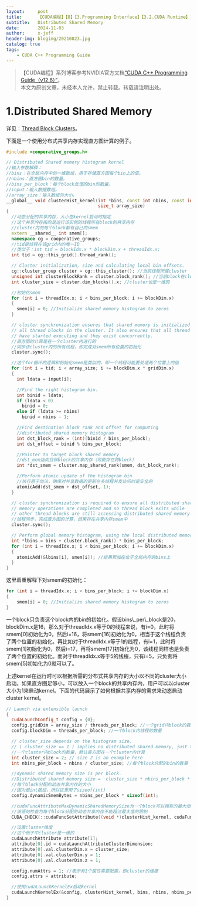 ```yaml
---
layout:     post
title:      【CUDA编程】【8】【3.Programming Interface】【3.2.CUDA Runtime】【3.2.5.Distributed Shared Memory】
subtitle:   Distributed Shared Memory
date:       2024-11-03
author:     x-jeff
header-img: blogimg/20210823.jpg
catalog: true
tags:
    - CUDA C++ Programming Guide
---
```

>【CUDA编程】系列博客参考NVIDIA官方文档[“CUDA C++ Programming Guide（v12.6）”](https://docs.nvidia.com/cuda/cuda-c-programming-guide/index.html)。  
>本文为原创文章，未经本人允许，禁止转载。转载请注明出处。

# 1.Distributed Shared Memory

详见：[Thread Block Clusters](https://shichaoxin.com/2024/09/12/CUDA%E7%BC%96%E7%A8%8B-2-2.Programming-Model/#21thread-block-clusters)。

下面是一个使用分布式共享内存实现直方图计算的例子。

```c++
#include <cooperative_groups.h>

// Distributed Shared memory histogram kernel
//输入参数解释：
//bins：在全局内存中的一维数组，用于存储直方图每个bin上的值。
//nbins：直方图bin的数量。
//bins_per_block：每个block处理的bin的数量。
//input：输入数据数组。
//array_size：输入数组的大小。
__global__ void clusterHist_kernel(int *bins, const int nbins, const int bins_per_block, const int *__restrict__ input,
                                   size_t array_size)
{
  //动态分配的共享内存，大小在kernel启动时指定
  //这个共享内存指的是运行该实例的线程所在block的共享内存
  //cluster内的每个block都有自己的smem
  extern __shared__ int smem[];
  namespace cg = cooperative_groups;
  //tid是线程在该grid内的唯一ID
  //类似于：int tid = blockIdx.x * blockDim.x + threadIdx.x;
  int tid = cg::this_grid().thread_rank();

  // Cluster initialization, size and calculating local bin offsets.
  cg::cluster_group cluster = cg::this_cluster(); //当前线程所属cluster
  unsigned int clusterBlockRank = cluster.block_rank(); //当前block在cluster中的索引，从0开始，本例中block是一维的
  int cluster_size = cluster.dim_blocks().x; //cluster也是一维的

  //初始化smem
  for (int i = threadIdx.x; i < bins_per_block; i += blockDim.x)
  {
    smem[i] = 0; //Initialize shared memory histogram to zeros
  }

  // cluster synchronization ensures that shared memory is initialized to zero in
  // all thread blocks in the cluster. It also ensures that all thread blocks
  // have started executing and they exist concurrently.
  //直方图的计算是在一个cluster内进行的
  //同步该cluster内的所有线程，即完成对smem所有位置的初始化
  cluster.sync();

  //这个for循环的逻辑和初始化smem是类似的，即一个线程可能要处理两个位置上的值
  for (int i = tid; i < array_size; i += blockDim.x * gridDim.x)
  {
    int ldata = input[i];

    //Find the right histogram bin.
    int binid = ldata;
    if (ldata < 0)
      binid = 0;
    else if (ldata >= nbins)
      binid = nbins - 1;

    //Find destination block rank and offset for computing
    //distributed shared memory histogram
    int dst_block_rank = (int)(binid / bins_per_block);
    int dst_offset = binid % bins_per_block;

    //Pointer to target block shared memory
    //dst_mem指向目标block的共享内存（可能存在跨block）
    int *dst_smem = cluster.map_shared_rank(smem, dst_block_rank);

    //Perform atomic update of the histogram bin
    //执行原子加法，确保对共享数据的更新在多线程并发访问时是安全的
    atomicAdd(dst_smem + dst_offset, 1);
  }

  // cluster synchronization is required to ensure all distributed shared
  // memory operations are completed and no thread block exits while
  // other thread blocks are still accessing distributed shared memory
  //线程同步，完成直方图的计算，结果存在共享内存smem中
  cluster.sync();

  // Perform global memory histogram, using the local distributed memory histogram
  int *lbins = bins + cluster.block_rank() * bins_per_block;
  for (int i = threadIdx.x; i < bins_per_block; i += blockDim.x)
  {
    atomicAdd(&lbins[i], smem[i]); //结果累加在位于全局内存的bins上
  }
}
```

这里着重解释下对smem的初始化：

```c++
for (int i = threadIdx.x; i < bins_per_block; i += blockDim.x)
{
    smem[i] = 0; //Initialize shared memory histogram to zeros
}
```

一个block只负责这个block内的bin的初始化。假设bins\\_per\\_block是20，blockDim.x是16，那么对于threadIdx.x等于0的线程来说，有i=0，此时将smem[0]初始化为0，然后i=16，将smem[16]初始化为0，相当于这个线程负责了两个位置的初始化。再比如对于threadIdx.x等于1的线程，有i=1，此时将smem[1]初始化为0，然后i=17，再将smem[17]初始化为0，该线程同样也是负责了两个位置的初始化。而对于threadIdx.x等于5的线程，只有i=5，只负责将smem[5]初始化为0就可以了。

上述kernel在运行时可以根据所需的分布式共享内存的大小以不同的cluster大小启动。如果直方图足够小，可以放入一个block的共享内存内，用户可以以cluster大小为1来启动kernel。下面的代码展示了如何根据共享内存的需求来动态启动cluster kernel。

```c++
// Launch via extensible launch
{
  cudaLaunchConfig_t config = {0};
  config.gridDim = array_size / threads_per_block; //一个grid内block的数量
  config.blockDim = threads_per_block; //一个block内线程的数量

  // cluster_size depends on the histogram size.
  // ( cluster_size == 1 ) implies no distributed shared memory, just thread block local shared memory
  //一个cluster内block的数量，默认直方图在一个cluster内计算
  int cluster_size = 2; // size 2 is an example here
  int nbins_per_block = nbins / cluster_size; //每个block分配的bin的数量

  //dynamic shared memory size is per block.
  //Distributed shared memory size =  cluster_size * nbins_per_block * sizeof(int)
  //每个block分配的动态共享内存的大小
  //因为是int数组，所以这里用了sizeof(int)
  config.dynamicSmemBytes = nbins_per_block * sizeof(int);

  //cudaFuncAttributeMaxDynamicSharedMemorySize为一个block可以拥有的最大动态共享内存
  //该语句检查为每个block分配的动态共享内存不能超过最大值的限制
  CUDA_CHECK(::cudaFuncSetAttribute((void *)clusterHist_kernel, cudaFuncAttributeMaxDynamicSharedMemorySize, config.dynamicSmemBytes));

  //设置cluster维度
  //这个例子中cluster是一维的
  cudaLaunchAttribute attribute[1];
  attribute[0].id = cudaLaunchAttributeClusterDimension;
  attribute[0].val.clusterDim.x = cluster_size;
  attribute[0].val.clusterDim.y = 1;
  attribute[0].val.clusterDim.z = 1;

  config.numAttrs = 1; //表示有1个属性需要配置，即cluster的维度
  config.attrs = attribute;

  //使用cudaLaunchKernelEx启动kernel
  cudaLaunchKernelEx(&config, clusterHist_kernel, bins, nbins, nbins_per_block, input, array_size);
}
```